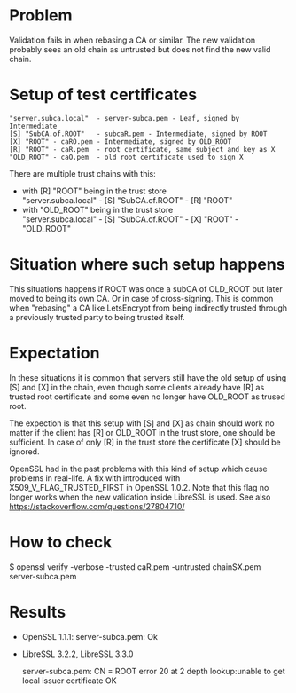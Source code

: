 # Problem

Validation fails in when rebasing a CA or similar. The new validation probably
sees an old chain as untrusted but does not find the new valid chain.

# Setup of test certificates

    "server.subca.local"  - server-subca.pem - Leaf, signed by Intermediate
    [S] "SubCA.of.ROOT"   - subcaR.pem - Intermediate, signed by ROOT
    [X] "ROOT" - caRO.pem - Intermediate, signed by OLD_ROOT
    [R] "ROOT" - caR.pem  - root certificate, same subject and key as X
    "OLD_ROOT" - caO.pem  - old root certificate used to sign X

There are multiple trust chains with this:

- with [R] "ROOT" being in the trust store\
  "server.subca.local" - [S] "SubCA.of.ROOT" - [R] "ROOT"
- with "OLD_ROOT" being in the trust store\
  "server.subca.local" - [S] "SubCA.of.ROOT" - [X] "ROOT" - "OLD_ROOT"

# Situation where such setup happens

This situations happens if ROOT was once a subCA of OLD_ROOT but later moved to
being its own CA. Or in case of cross-signing. This is common when "rebasing" a
CA like LetsEncrypt from being indirectly trusted through a previously trusted
party to being trusted itself.

# Expectation

In these situations it is common that servers still have the old setup of using
[S] and [X] in the chain, even though some clients already have [R] as trusted
root certificate and some even no longer have OLD_ROOT as trused root.

The expection is that this setup with [S] and [X] as chain should work no matter
if the client has [R] or OLD_ROOT in the trust store, one should be sufficient.
In case of only [R] in the trust store the certificate [X] should be ignored.

OpenSSL had in the past problems with this kind of setup which cause problems in
real-life. A fix with introduced with X509_V_FLAG_TRUSTED_FIRST in OpenSSL
1.0.2. Note that this flag no longer works when the new validation inside
LibreSSL is used. See also https://stackoverflow.com/questions/27804710/

# How to check

   $ openssl verify -verbose -trusted caR.pem -untrusted chainSX.pem server-subca.pem

# Results

- OpenSSL 1.1.1: server-subca.pem: Ok
- LibreSSL 3.2.2, LibreSSL 3.3.0

   server-subca.pem: CN = ROOT
   error 20 at 2 depth lookup:unable to get local issuer certificate
   OK
